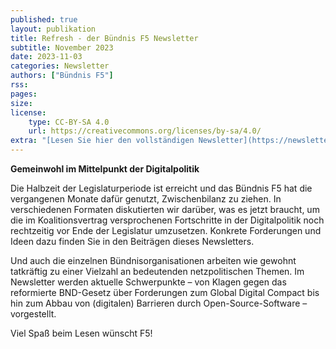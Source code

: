 ```yaml
---
published: true
layout: publikation
title: Refresh - der Bündnis F5 Newsletter
subtitle: November 2023
date: 2023-11-03
categories: Newsletter
authors: ["Bündnis F5"]
rss:
pages:
size: 
license:
    type: CC-BY-SA 4.0
    url: https://creativecommons.org/licenses/by-sa/4.0/
extra: "[Lesen Sie hier den vollständigen Newsletter](https://newsletter.wikimedia.de/mailing/191/7040694/19017169/1/e35dcb8c21/index.html)"
---
```



**Gemeinwohl  im Mittelpunkt der Digitalpolitik**

Die Halbzeit der Legislaturperiode ist erreicht und das Bündnis F5 hat die vergangenen Monate dafür genutzt, Zwischenbilanz zu ziehen. In verschiedenen Formaten diskutierten wir darüber, was es jetzt braucht, um die im Koalitionsvertrag versprochenen Fortschritte in der Digitalpolitik noch rechtzeitig vor Ende der Legislatur umzusetzen. Konkrete Forderungen und Ideen dazu finden Sie in den Beiträgen dieses Newsletters. 

Und auch die einzelnen Bündnisorganisationen arbeiten wie gewohnt tatkräftig zu einer Vielzahl an bedeutenden netzpolitischen Themen. Im Newsletter werden aktuelle Schwerpunkte – von Klagen gegen das reformierte BND-Gesetz über Forderungen zum Global Digital Compact bis hin zum Abbau von (digitalen) Barrieren durch Open-Source-Software – vorgestellt.

Viel Spaß beim Lesen wünscht F5!
